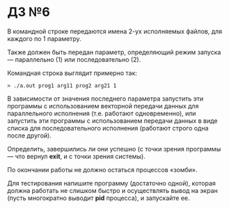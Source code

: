 # ДЗ №6

В командной строке передаются имена 2-ух исполняемых файлов, для каждого по 1 параметру. 

Также должен быть передан параметр, определяющий режим запуска — параллельно (1) или последовательно (2).

Командная строка выглядит примерно так:
```shell
> ./а.out prog1 arg11 prog2 arg21 1
```

В зависимости от значения последнего параметра запустить эти программы с использованием векторной передачи данных для параллельного исполнения (т.е. работают одновременно), или запустить эти программы с использованием передачи данных в виде списка для последовательного исполнения (работают строго одна после другой).

Определить, завершились ли они успешно (с точки зрения программы — что вернул **exit**, и с точки зрения системы).

По окончании работы не должно остаться процессов «зомби».

Для тестирования напишите программу (достаточно одной), которая должна работать не слишком быстро и осуществлять вывод на экран (пусть многократно выводит **pid** процесса), и запускайте ее.